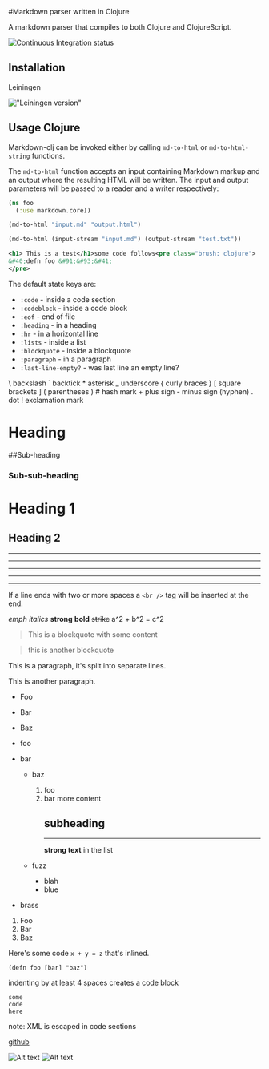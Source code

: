 #Markdown parser written in Clojure

A markdown parser that compiles to both Clojure and ClojureScript.

[![Continuous Integration status](https://secure.travis-ci.org/yogthos/markdown-clj.png)](http://travis-ci.org/yogthos/markdown-clj)

## Installation

Leiningen

!["Leiningen version"](https://clojars.org/markdown-clj/latest-version.svg)

## Usage Clojure

Markdown-clj can be invoked either by calling `md-to-html` or `md-to-html-string` functions.

The `md-to-html` function accepts an input containing Markdown markup and an output where
the resulting HTML will be written. The input and output parameters will be passed to a reader
and a writer respectively:

```clojure
(ns foo
  (:use markdown.core))

(md-to-html "input.md" "output.html")

(md-to-html (input-stream "input.md") (output-stream "test.txt"))
```

```xml
<h1> This is a test</h1>some code follows<pre class="brush: clojure">
&#40;defn foo &#91;&#93;&#41;
</pre>
```

The default state keys are:

* `:code` - inside a code section
* `:codeblock` - inside a code block
* `:eof` - end of file
* `:heading` - in a heading
* `:hr` - in a horizontal line
* `:lists` - inside a list
* `:blockquote` - inside a blockquote
* `:paragraph` - in a paragraph
* `:last-line-empty?` - was last line an empty line?

\\ backslash
\` backtick
\* asterisk
\_ underscore
\{ curly braces
\}
\[ square brackets
\]
\( parentheses
\)
\# hash mark
\+ plus sign
\- minus sign (hyphen)
\. dot
\! exclamation mark

# Heading

##Sub-heading

### Sub-sub-heading

Heading 1
=========

Heading 2
---------

***

* * *

*****

- - -

______

If a line ends with two or more spaces a `<br />` tag will be inserted at the end.

*emph* _italics_ **strong** __bold__ ~~strike~~ a^2 + b^2 = c^2

>This is a blockquote
with some content

>this is another blockquote

This is a paragraph, it's
split into separate lines.

This is another paragraph.

* Foo
* Bar
 * Baz

 * foo
* bar

   * baz
     1. foo
     2. bar
        more content
        ## subheading
        ***
        **strong text** in the list

   * fuzz

      * blah
      * blue
* brass

1. Foo
2. Bar
3. Baz

Here's some code `x + y = z` that's inlined.

```
(defn foo [bar] "baz")
```

indenting by at least 4 spaces creates a code block

    some
    code
    here

note: XML is escaped in code sections

[github](http://github.com)

![Alt text](http://server/path/to/img.jpg)
![Alt text](/path/to/img.jpg "Optional Title")




